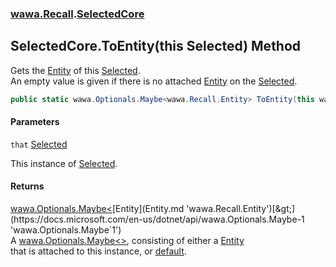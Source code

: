 ### [wawa.Recall](wawa.Recall.md 'wawa.Recall').[SelectedCore](SelectedCore.md 'wawa.Recall.SelectedCore')

## SelectedCore.ToEntity(this Selected) Method

Gets the [Entity](Entity.md 'wawa.Recall.Entity') of this [Selected](Selected.md 'wawa.Recall.Selected').  
An empty value is given if there is no attached [Entity](Entity.md 'wawa.Recall.Entity') on the [Selected](Selected.md 'wawa.Recall.Selected').

```csharp
public static wawa.Optionals.Maybe<wawa.Recall.Entity> ToEntity(this wawa.Recall.Selected that);
```
#### Parameters

<a name='wawa.Recall.SelectedCore.ToEntity(thiswawa.Recall.Selected).that'></a>

`that` [Selected](Selected.md 'wawa.Recall.Selected')

This instance of [Selected](Selected.md 'wawa.Recall.Selected').

#### Returns
[wawa.Optionals.Maybe&lt;](https://docs.microsoft.com/en-us/dotnet/api/wawa.Optionals.Maybe-1 'wawa.Optionals.Maybe`1')[Entity](Entity.md 'wawa.Recall.Entity')[&gt;](https://docs.microsoft.com/en-us/dotnet/api/wawa.Optionals.Maybe-1 'wawa.Optionals.Maybe`1')  
A [wawa.Optionals.Maybe&lt;&gt;](https://docs.microsoft.com/en-us/dotnet/api/wawa.Optionals.Maybe-1 'wawa.Optionals.Maybe`1'), consisting of either a [Entity](Entity.md 'wawa.Recall.Entity')  
that is attached to this instance, or [default](https://docs.microsoft.com/en-us/dotnet/csharp/language-reference/keywords/default 'https://docs.microsoft.com/en-us/dotnet/csharp/language-reference/keywords/default').
